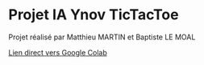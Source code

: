 # Projet IA Ynov TicTacToe

Projet réalisé par Matthieu MARTIN et Baptiste LE MOAL

[Lien direct vers Google Colab](https://colab.research.google.com/drive/1S6HMTMkxPH-wm6LNrOPwfmb32uJJB3zg?usp=sharing)
